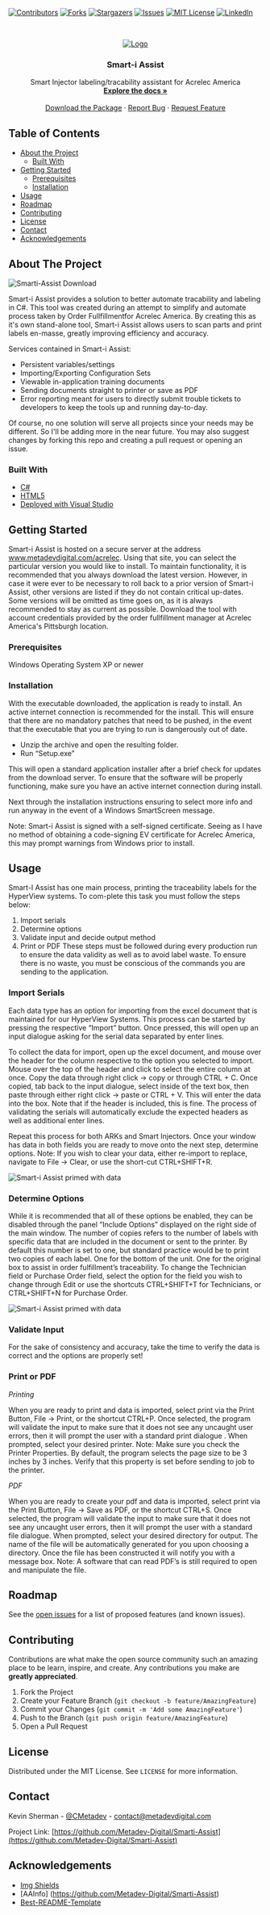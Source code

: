 <!--
*** Thanks for checking out this README Template. If you have a suggestion that would
*** make this better, please fork the repo and create a pull request or simply open
*** an issue with the tag "enhancement".
*** Thanks again! Now go create something AMAZING! :D
-->





<!-- PROJECT SHIELDS -->
<!--
*** I'm using markdown "reference style" links for readability.
*** Reference links are enclosed in brackets [ ] instead of parentheses ( ).
*** See the bottom of this document for the declaration of the reference variables
*** for contributors-url, forks-url, etc. This is an optional, concise syntax you may use.
*** https://www.markdownguide.org/basic-syntax/#reference-style-links
-->
[![Contributors][contributors-shield]][contributors-url]
[![Forks][forks-shield]][forks-url]
[![Stargazers][stars-shield]][stars-url]
[![Issues][issues-shield]][issues-url]
[![MIT License][license-shield]][license-url]
[![LinkedIn][linkedin-shield]][linkedin-url]



<!-- PROJECT LOGO -->
<br />
<p align="center">
  <a href="https://github.com/Metadev-Digital/Smarti-Assist">
    <img src="https://www.metadevdigital.com/images/acr.png" alt="Logo">
  </a>

  <h3 align="center">Smart-i Assist</h3>

  <p align="center">
    Smart Injector labeling/tracability assistant for Acrelec America 
    <br />
    <a href="https://github.com/Metadev-Digital/Smarti-Assist"><strong>Explore the docs »</strong></a>
    <br />
    <br />
    <a href="https://www.nuget.org/packages/Smarti-Assist/">Download the Package</a>
    ·
    <a href="https://github.com/Metadev-Digital/Smarti-Assist/issues">Report Bug</a>
    ·
    <a href="https://github.com/Metadev-Digital/Smarti-Assist/issues">Request Feature</a>
  </p>
</p>



<!-- TABLE OF CONTENTS -->
## Table of Contents

* [About the Project](#about-the-project)
  * [Built With](#built-with)
* [Getting Started](#getting-started)
  * [Prerequisites](#prerequisites)
  * [Installation](#installation)
* [Usage](#usage)
* [Roadmap](#roadmap)
* [Contributing](#contributing)
* [License](#license)
* [Contact](#contact)
* [Acknowledgements](#acknowledgements)



<!-- ABOUT THE PROJECT -->
## About The Project

<img src="https://www.metadevdigital.com/acrelec/aainfo/proj.png" alt="Smarti-Assist Download">

Smart-i Assist provides a solution to better automate tracability and labeling in C#. This tool was created during an attempt to simplify and automate process taken by Order Fullfillmentfor Acrelec America. By creating this as it's own stand-alone tool, Smart-i Assist allows users to scan parts and print labels en-masse, greatly improving efficiency and accuracy.

Services contained in Smart-i Assist:
* Persistent variables/settings
* Importing/Exporting Configuration Sets
* Viewable in-application training documents
* Sending documents straight to printer or save as PDF
* Error reporting meant for users to directly submit trouble tickets to developers to keep the tools up and running day-to-day.

Of course, no one solution will serve all projects since your needs may be different. So I'll be adding more in the near future. You may also suggest changes by forking this repo and creating a pull request or opening an issue.

### Built With

* [C#](https://docs.microsoft.com/en-us/dotnet/csharp/)
* [HTML5](https://html.com/html5/)
* [Deployed with Visual Studio](https://visualstudio.microsoft.com/)


<!-- GETTING STARTED -->
## Getting Started

Smart-i Assist is hosted on a secure server at the address www.metadevdigital.com/acrelec. Using that site, you can select the particular version you would like to install. To maintain functionality, it is recommended that you always download the latest version. However, in case it were ever to be necessary to roll back to a prior version of Smart-i Assist, other versions are listed if they do not contain critical up-dates. Some versions will be omitted as time goes on, as it is always recommended to stay as current as possible. Download the tool with account credentials provided by the order fullfillment manager at Acrelec America's Pittsburgh location. 

### Prerequisites

Windows Operating System XP or newer

### Installation

With the executable downloaded, the application is ready to install. An active internet connection is recommended for the install. This will ensure that there are no mandatory patches that need to be pushed, in the event that the executable that you are trying to run is dangerously out of date.
* Unzip the archive and open the resulting folder.
* Run “Setup.exe”

This will open a standard application installer after a brief check for updates from the download server. To ensure that the software will be properly functioning, make sure you have an active internet connection during install.

Next through the installation instructions ensuring to select more info and run anyway in the event of a Windows SmartScreen message.

Note: Smart-i Assist is signed with a self-signed certificate. Seeing as I have no method of obtaining a code-signing EV certificate for Acrelec America, this may prompt warnings from Windows prior to install.

<!-- USAGE EXAMPLES -->
## Usage

Smart-I Assist has one main process, printing the traceability labels for the HyperView systems. To com-plete this task you must follow the steps below:
1) Import serials
2) Determine options
3) Validate input and decide output method
4) Print or PDF
These steps must be followed during every production run to ensure the data validity as well as to avoid label waste. To ensure there is no waste, you must be conscious of the commands you are sending to the application.

### Import Serials
Each data type has an option for importing from the excel document that is maintained for our HyperView Systems. This process can be started by pressing the respective “Import” button. Once pressed, this will open up an input dialogue asking for the serial data separated by enter lines.

To collect the data for import, open up the excel document, and mouse over the header for the column respective to the option you selected to import. Mouse over the top of the header and click to select the entire column at once. Copy the data through right click -> copy or through CTRL + C.
Once copied, tab back to the input dialogue, select inside of the text box, then paste through either right click -> paste or CTRL + V. This will enter the data into the box. Note that if the header is included, this is fine. The process of validating the serials will automatically exclude the expected headers as well as additional enter lines.

Repeat this process for both ARKs and Smart Injectors. Once your window has data in both fields you are ready to move onto the next step, determine options.
Note: If you wish to clear your data, either re-import to replace, navigate to File -> Clear, or use the short-cut CTRL+SHIFT+R.

<img src="https://www.metadevdigital.com/acrelec/smarti/snipet.png" alt="Smart-i Assist primed with data">

### Determine Options

While it is recommended that all of these options be enabled, they can be disabled through the panel “Include Options” displayed on the right side of the main window. 
The number of copies refers to the number of labels with specific data that are included in the document or sent to the printer. By default this number is set to one, but standard practice would be to print two copies of each label. One for the bottom of the unit. One for the original box to assist in order fulfillment’s traceability. To change the Technician field or Purchase Order field, select the option for the field you wish to change through Edit or use the shortcuts CTRL+SHIFT+T for Technicians, or CTRL+SHIFT+N for Purchase Order.

<img src="https://www.metadevdigital.com/acrelec/smarti/snipet2.png" alt="Smart-i Assist primed with data">

### Validate Input

For the sake of consistency and accuracy, take the time to verify the data is correct and the options are properly set!

### Print or PDF

*Printing*

When you are ready to print and data is imported, select print via the Print Button, File -> Print, or the shortcut CTRL+P. Once selected, the program will validate the input to make sure that it does not see any uncaught user errors, then it will prompt the user with a standard print dialogue . When prompted, select your desired printer. Note: Make sure you check the Printer Properties. By default, the program selects the page size to be 3 inches by 3 inches. Verify that this property is set before sending to job to the printer.

*PDF*

When you are ready to create your pdf and data is imported, select print via the Print Button, File -> Save as PDF, or the shortcut CTRL+S. Once selected, the program will validate the input to make sure that it does not see any uncaught user errors, then it will prompt the user with a standard file dialogue. When prompted, select your desired directory for output. The name of the file will be automatically generated for you upon choosing a directory. Once the file has been constructed it will notify you with a message box. Note: A software that can read PDF’s is still required to open and manipulate the file.

<!-- ROADMAP -->
## Roadmap

See the [open issues](https://github.com/Metadev-Digital/Smarti-Assist/issues) for a list of proposed features (and known issues).


<!-- CONTRIBUTING -->
## Contributing

Contributions are what make the open source community such an amazing place to be learn, inspire, and create. Any contributions you make are **greatly appreciated**.

1. Fork the Project
2. Create your Feature Branch (`git checkout -b feature/AmazingFeature`)
3. Commit your Changes (`git commit -m 'Add some AmazingFeature'`)
4. Push to the Branch (`git push origin feature/AmazingFeature`)
5. Open a Pull Request


<!-- LICENSE -->
## License

Distributed under the MIT License. See `LICENSE` for more information.



<!-- CONTACT -->
## Contact

Kevin Sherman - [@CMetadev](https://twitter.com/cmetadev) - contact@metadevdigital.com

Project Link: [https://github.com/Metadev-Digital/Smarti-Assist](https://github.com/Metadev-Digital/Smarti-Assist)



<!-- ACKNOWLEDGEMENTS -->
## Acknowledgements
* [Img Shields](https://shields.io)
* [AAInfo] (https://github.com/Metadev-Digital/Smarti-Assist)
* [Best-README-Template](https://github.com/othneildrew/Best-README-Template/blob/master/README.md)


<!-- MARKDOWN LINKS & IMAGES -->
<!-- https://www.markdownguide.org/basic-syntax/#reference-style-links -->


[contributors-shield]: https://img.shields.io/github/contributors/metadev-digital/Smarti-Assist.svg?style=flat-square
[contributors-url]: https://github.com/Metadev-Digital/Smarti-Assist/graphs/contributors
[forks-shield]: https://img.shields.io/github/forks/metadev-digital/Smarti-Assist.svg?style=flat-square
[forks-url]: https://github.com/Metadev-Digital/Smarti-Assist/network/members
[stars-shield]: https://img.shields.io/github/stars/metadev-digital/Smarti-Assist.svg?style=flat-square
[stars-url]: https://github.com/Metadev-Digital/Smarti-Assist/stargazers
[issues-shield]: https://img.shields.io/github/issues/metadev-digital/Smarti-Assist.svg?style=flat-square
[issues-url]: https://github.com/Metadev-Digital/Smarti-Assist/issues
[license-shield]: https://img.shields.io/github/license/metadev-digital/Smarti-Assist.svg?style=flat-square
[license-url]: https://github.com/Metadev-Digital/Smarti-Assist/blob/master/LICENSE
[linkedin-shield]: https://img.shields.io/badge/-LinkedIn-black.svg?style=flat-square&logo=linkedin&colorB=555
[linkedin-url]: https://www.linkedin.com/company/metadev-digital/
[product-screenshot]: https://www.metadevdigital.com/images/proj.png
